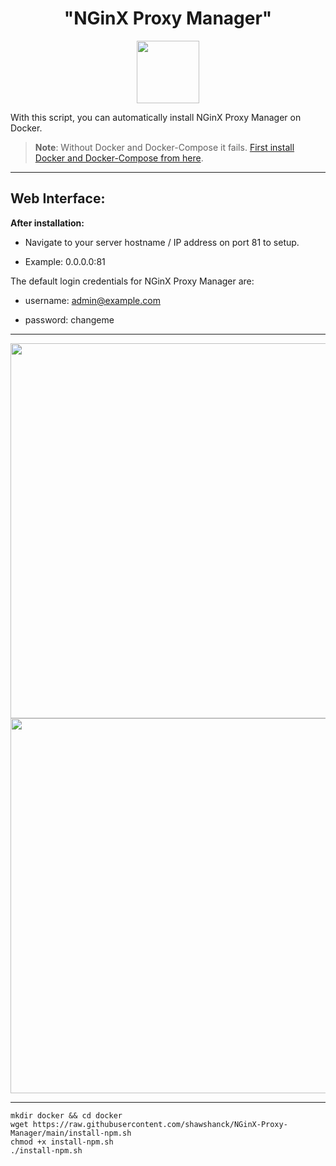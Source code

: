 <h1 align="center">"NGinX Proxy Manager"</h1></p>

<p align="center">
<img src="https://cdn-images.imagevenue.com/f7/a3/1a/ME16PV8G_o.png" width="100">
<br>
</p>

With this script, you can automatically install NGinX Proxy Manager on Docker.

>**Note**: Without Docker and Docker-Compose it fails. [First install Docker and Docker-Compose from here](https://github.com/shawshanck/Docker-and-Docker-Compose).

<hr>
<h2>Web Interface:</h2>

**After installation:**

- Navigate to your server hostname / IP address on port 81 to setup.

- Example: 0.0.0.0:81

The default login credentials for NGinX Proxy Manager are:

- username: admin@example.com

- password: changeme

<hr>

<p align="center">
<img src="https://cdn-images.imagevenue.com/ec/41/26/ME16PV86_o.PNG" width="600">
<br>
<img src="https://cdn-images.imagevenue.com/6f/d9/e8/ME16PV88_o.PNG" width="600">
</p>

<hr>

```
mkdir docker && cd docker
wget https://raw.githubusercontent.com/shawshanck/NGinX-Proxy-Manager/main/install-npm.sh
chmod +x install-npm.sh
./install-npm.sh
```
